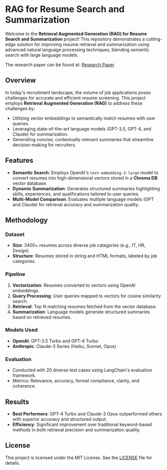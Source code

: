 # RAG for Resume Search and Summarization

Welcome to the **Retrieval Augmented Generation (RAG) for Resume Search and Summarization** project! This repository demonstrates a cutting-edge solution for improving resume retrieval and summarization using advanced natural language processing techniques, blending semantic search with large language models.

The research paper can be found at: [Research Paper](https://drive.google.com/file/d/1WHLwXt19eklPeDi5c8rfNA2M0Mkuirz_/view)

## Overview

In today's recruitment landscape, the volume of job applications poses challenges for accurate and efficient resume screening. This project employs **Retrieval Augmented Generation (RAG)** to address these challenges by:

- Utilizing vector embeddings to semantically match resumes with user queries.
- Leveraging state-of-the-art language models (GPT-3.5, GPT-4, and Claude) for summarization.
- Generating concise, contextually relevant summaries that streamline decision-making for recruiters.

## Features

- **Semantic Search**: Employs OpenAI's `text-embedding-3-large` model to convert resumes into high-dimensional vectors stored in a **Chroma DB** vector database.
- **Dynamic Summarization**: Generates structured summaries highlighting skills, experiences, and qualifications tailored to user queries.
- **Multi-Model Comparison**: Evaluates multiple language models (GPT and Claude) for retrieval accuracy and summarization quality.

## Methodology

### Dataset
- **Size**: 3400+ resumes across diverse job categories (e.g., IT, HR, Design).
- **Structure**: Resumes stored in string and HTML formats, labeled by job categories.

### Pipeline
1. **Vectorization**: Resumes converted to vectors using OpenAI embeddings.
2. **Query Processing**: User queries mapped to vectors for cosine similarity search.
3. **Retrieval**: Top N matching resumes fetched from the vector database.
4. **Summarization**: Language models generate structured summaries based on retrieved resumes.

### Models Used
- **OpenAI**: GPT-3.5 Turbo and GPT-4 Turbo
- **Anthropic**: Claude-3 Series (Haiku, Sonnet, Opus)

### Evaluation
- Conducted with 20 diverse test cases using LangChain's evaluation framework.
- Metrics: Relevance, accuracy, format compliance, clarity, and coherence.

## Results

- **Best Performers**: GPT-4 Turbo and Claude-3 Opus outperformed others with superior accuracy and structured output.
- **Efficiency**: Significant improvement over traditional keyword-based methods in both retrieval precision and summarization quality.

## License

This project is licensed under the MIT License. See the [LICENSE](LICENSE) file for details.

